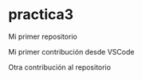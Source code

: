 # practica3
Mi primer repositorio

Mi primer contribución desde VSCode

Otra contribución al repositorio
